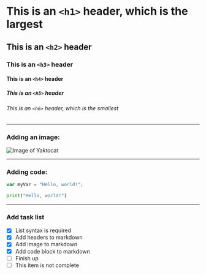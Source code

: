 # This is an `<h1>` header, which is the largest
  
## This is an `<h2>` header
  
### This is an `<h3>` header
  
#### This is an `<h4>` header
  
##### This is an `<h5>` header
  
###### This is an `<h6>` header, which is the smallest

<hr>

### Adding an image:

![Image of Yaktocat](https://octodex.github.com/images/yaktocat.png)

<hr>

### Adding code:

``` javascript
var myVar = "Hello, world!";
```

``` python
print("Hello, world!")
```

<hr>

### Add task list

- [x] List syntax is required
- [x] Add headers to markdown
- [x] Add image to markdown
- [x] Add code block to markdown
- [ ] Finish up
- [ ] This item is not complete
